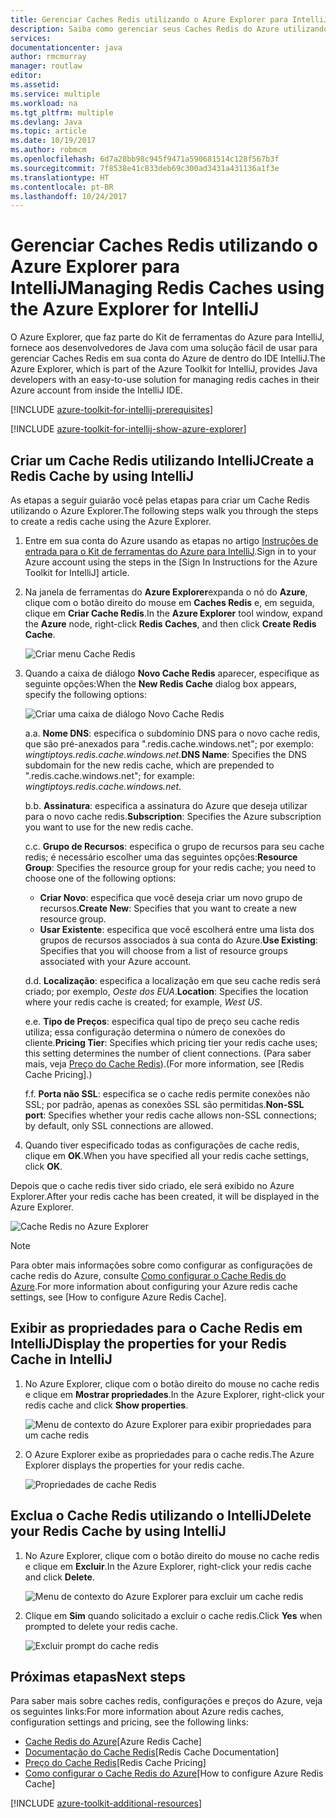 ```yaml
---
title: Gerenciar Caches Redis utilizando o Azure Explorer para IntelliJ
description: Saiba como gerenciar seus Caches Redis do Azure utilizando o Azure Explorer para IntelliJ.
services: 
documentationcenter: java
author: rmcmurray
manager: routlaw
editor: 
ms.assetid: 
ms.service: multiple
ms.workload: na
ms.tgt_pltfrm: multiple
ms.devlang: Java
ms.topic: article
ms.date: 10/19/2017
ms.author: robmcm
ms.openlocfilehash: 6d7a28bb98c945f9471a590681514c128f567b3f
ms.sourcegitcommit: 7f8538e41c833deb69c300ad3431a431136a1f3e
ms.translationtype: HT
ms.contentlocale: pt-BR
ms.lasthandoff: 10/24/2017
---
```

# <a name="managing-redis-caches-using-the-azure-explorer-for-intellij"></a><span data-ttu-id="1a832-103">Gerenciar Caches Redis utilizando o Azure Explorer para IntelliJ</span><span class="sxs-lookup"><span data-stu-id="1a832-103">Managing Redis Caches using the Azure Explorer for IntelliJ</span></span>

<span data-ttu-id="1a832-104">O Azure Explorer, que faz parte do Kit de ferramentas do Azure para IntelliJ, fornece aos desenvolvedores de Java com uma solução fácil de usar para gerenciar Caches Redis em sua conta do Azure de dentro do IDE IntelliJ.</span><span class="sxs-lookup"><span data-stu-id="1a832-104">The Azure Explorer, which is part of the Azure Toolkit for IntelliJ, provides Java developers with an easy-to-use solution for managing redis caches in their Azure account from inside the IntelliJ IDE.</span></span>

[!INCLUDE [azure-toolkit-for-intellij-prerequisites](../includes/azure-toolkit-for-intellij-prerequisites.md)]

[!INCLUDE [azure-toolkit-for-intellij-show-azure-explorer](../includes/azure-toolkit-for-intellij-show-azure-explorer.md)]

## <a name="create-a-redis-cache-by-using-intellij"></a><span data-ttu-id="1a832-105">Criar um Cache Redis utilizando IntelliJ</span><span class="sxs-lookup"><span data-stu-id="1a832-105">Create a Redis Cache by using IntelliJ</span></span>

<span data-ttu-id="1a832-106">As etapas a seguir guiarão você pelas etapas para criar um Cache Redis utilizando o Azure Explorer.</span><span class="sxs-lookup"><span data-stu-id="1a832-106">The following steps walk you through the steps to create a redis cache using the Azure Explorer.</span></span>

1. <span data-ttu-id="1a832-107">Entre em sua conta do Azure usando as etapas no artigo [Instruções de entrada para o Kit de ferramentas do Azure para IntelliJ].</span><span class="sxs-lookup"><span data-stu-id="1a832-107">Sign in to your Azure account using the steps in the [Sign In Instructions for the Azure Toolkit for IntelliJ] article.</span></span>

1. <span data-ttu-id="1a832-108">Na janela de ferramentas do **Azure Explorer**expanda o nó do **Azure**, clique com o botão direito do mouse em **Caches Redis** e, em seguida, clique em **Criar Cache Redis**.</span><span class="sxs-lookup"><span data-stu-id="1a832-108">In the **Azure Explorer** tool window, expand the **Azure** node, right-click **Redis Caches**, and then click **Create Redis Cache**.</span></span>

   ![Criar menu Cache Redis][CR01]

1. <span data-ttu-id="1a832-110">Quando a caixa de diálogo **Novo Cache Redis** aparecer, especifique as seguinte opções:</span><span class="sxs-lookup"><span data-stu-id="1a832-110">When the **New Redis Cache** dialog box appears, specify the following options:</span></span>

   ![Criar uma caixa de diálogo Novo Cache Redis][CR02]

   <span data-ttu-id="1a832-112">a.</span><span class="sxs-lookup"><span data-stu-id="1a832-112">a.</span></span> <span data-ttu-id="1a832-113">**Nome DNS**: especifica o subdomínio DNS para o novo cache redis, que são pré-anexados para ".redis.cache.windows.net"; por exemplo: *wingtiptoys.redis.cache.windows.net*.</span><span class="sxs-lookup"><span data-stu-id="1a832-113">**DNS Name**: Specifies the DNS subdomain for the new redis cache, which are prepended to ".redis.cache.windows.net"; for example: *wingtiptoys.redis.cache.windows.net*.</span></span>

   <span data-ttu-id="1a832-114">b.</span><span class="sxs-lookup"><span data-stu-id="1a832-114">b.</span></span> <span data-ttu-id="1a832-115">**Assinatura**: especifica a assinatura do Azure que deseja utilizar para o novo cache redis.</span><span class="sxs-lookup"><span data-stu-id="1a832-115">**Subscription**: Specifies the Azure subscription you want to use for the new redis cache.</span></span>

   <span data-ttu-id="1a832-116">c.</span><span class="sxs-lookup"><span data-stu-id="1a832-116">c.</span></span> <span data-ttu-id="1a832-117">**Grupo de Recursos**: especifica o grupo de recursos para seu cache redis; é necessário escolher uma das seguintes opções:</span><span class="sxs-lookup"><span data-stu-id="1a832-117">**Resource Group**: Specifies the resource group for your redis cache; you need to choose one of the following options:</span></span> 
      * <span data-ttu-id="1a832-118">**Criar Novo**: especifica que você deseja criar um novo grupo de recursos.</span><span class="sxs-lookup"><span data-stu-id="1a832-118">**Create New**: Specifies that you want to create a new resource group.</span></span> 
      * <span data-ttu-id="1a832-119">**Usar Existente**: especifica que você escolherá entre uma lista dos grupos de recursos associados à sua conta do Azure.</span><span class="sxs-lookup"><span data-stu-id="1a832-119">**Use Existing**: Specifies that you will choose from a list of resource groups associated with your Azure account.</span></span> 

   <span data-ttu-id="1a832-120">d.</span><span class="sxs-lookup"><span data-stu-id="1a832-120">d.</span></span> <span data-ttu-id="1a832-121">**Localização**: especifica a localização em que seu cache redis será criado; por exemplo, *Oeste dos EUA*.</span><span class="sxs-lookup"><span data-stu-id="1a832-121">**Location**: Specifies the location where your redis cache is created; for example, *West US*.</span></span>

   <span data-ttu-id="1a832-122">e.</span><span class="sxs-lookup"><span data-stu-id="1a832-122">e.</span></span> <span data-ttu-id="1a832-123">**Tipo de Preços**: especifica qual tipo de preço seu cache redis utiliza; essa configuração determina o número de conexões do cliente.</span><span class="sxs-lookup"><span data-stu-id="1a832-123">**Pricing Tier**: Specifies which pricing tier your redis cache uses; this setting determines the number of client connections.</span></span> <span data-ttu-id="1a832-124">(Para saber mais, veja [Preço do Cache Redis]).</span><span class="sxs-lookup"><span data-stu-id="1a832-124">(For more information, see [Redis Cache Pricing].)</span></span>

   <span data-ttu-id="1a832-125">f.</span><span class="sxs-lookup"><span data-stu-id="1a832-125">f.</span></span> <span data-ttu-id="1a832-126">**Porta não SSL**: especifica se o cache redis permite conexões não SSL; por padrão, apenas as conexões SSL são permitidas.</span><span class="sxs-lookup"><span data-stu-id="1a832-126">**Non-SSL port**: Specifies whether your redis cache allows non-SSL connections; by default, only SSL connections are allowed.</span></span>

1. <span data-ttu-id="1a832-127">Quando tiver especificado todas as configurações de cache redis, clique em **OK**.</span><span class="sxs-lookup"><span data-stu-id="1a832-127">When you have specified all your redis cache settings, click **OK**.</span></span>

<span data-ttu-id="1a832-128">Depois que o cache redis tiver sido criado, ele será exibido no Azure Explorer.</span><span class="sxs-lookup"><span data-stu-id="1a832-128">After your redis cache has been created, it will be displayed in the Azure Explorer.</span></span>

   ![Cache Redis no Azure Explorer][CR03]

> [!NOTE]
>
> <span data-ttu-id="1a832-130">Para obter mais informações sobre como configurar as configurações de cache redis do Azure, consulte [Como configurar o Cache Redis do Azure].</span><span class="sxs-lookup"><span data-stu-id="1a832-130">For more information about configuring your Azure redis cache settings, see [How to configure Azure Redis Cache].</span></span>
>

## <a name="display-the-properties-for-your-redis-cache-in-intellij"></a><span data-ttu-id="1a832-131">Exibir as propriedades para o Cache Redis em IntelliJ</span><span class="sxs-lookup"><span data-stu-id="1a832-131">Display the properties for your Redis Cache in IntelliJ</span></span>

1. <span data-ttu-id="1a832-132">No Azure Explorer, clique com o botão direito do mouse no cache redis e clique em **Mostrar propriedades**.</span><span class="sxs-lookup"><span data-stu-id="1a832-132">In the Azure Explorer, right-click your redis cache and click **Show properties**.</span></span>

   ![Menu de contexto do Azure Explorer para exibir propriedades para um cache redis][SP01]

1. <span data-ttu-id="1a832-134">O Azure Explorer exibe as propriedades para o cache redis.</span><span class="sxs-lookup"><span data-stu-id="1a832-134">The Azure Explorer displays the properties for your redis cache.</span></span>

   ![Propriedades de cache Redis][SP02]

## <a name="delete-your-redis-cache-by-using-intellij"></a><span data-ttu-id="1a832-136">Exclua o Cache Redis utilizando o IntelliJ</span><span class="sxs-lookup"><span data-stu-id="1a832-136">Delete your Redis Cache by using IntelliJ</span></span>

1. <span data-ttu-id="1a832-137">No Azure Explorer, clique com o botão direito do mouse no cache redis e clique em **Excluir**.</span><span class="sxs-lookup"><span data-stu-id="1a832-137">In the Azure Explorer, right-click your redis cache and click **Delete**.</span></span>

   ![Menu de contexto do Azure Explorer para excluir um cache redis][DE01]

1. <span data-ttu-id="1a832-139">Clique em **Sim** quando solicitado a excluir o cache redis.</span><span class="sxs-lookup"><span data-stu-id="1a832-139">Click **Yes** when prompted to delete your redis cache.</span></span>

   ![Excluir prompt do cache redis][DE02]

## <a name="next-steps"></a><span data-ttu-id="1a832-141">Próximas etapas</span><span class="sxs-lookup"><span data-stu-id="1a832-141">Next steps</span></span>

<span data-ttu-id="1a832-142">Para saber mais sobre caches redis, configurações e preços do Azure, veja os seguintes links:</span><span class="sxs-lookup"><span data-stu-id="1a832-142">For more information about Azure redis caches, configuration settings and pricing, see the following links:</span></span>

* <span data-ttu-id="1a832-143">[Cache Redis do Azure]</span><span class="sxs-lookup"><span data-stu-id="1a832-143">[Azure Redis Cache]</span></span>
* <span data-ttu-id="1a832-144">[Documentação do Cache Redis]</span><span class="sxs-lookup"><span data-stu-id="1a832-144">[Redis Cache Documentation]</span></span>
* <span data-ttu-id="1a832-145">[Preço do Cache Redis]</span><span class="sxs-lookup"><span data-stu-id="1a832-145">[Redis Cache Pricing]</span></span>
* <span data-ttu-id="1a832-146">[Como configurar o Cache Redis do Azure]</span><span class="sxs-lookup"><span data-stu-id="1a832-146">[How to configure Azure Redis Cache]</span></span>

[!INCLUDE [azure-toolkit-additional-resources](../includes/azure-toolkit-additional-resources.md)]

<!-- URL List -->

[Preço do Cache Redis]: https://azure.microsoft.com/pricing/details/cache/
[Cache Redis do Azure]: https://azure.microsoft.com/services/cache/
[Documentação do Cache Redis]: /azure/redis-cache
[Como configurar o Cache Redis do Azure]: /azure/redis-cache/cache-configure
[Instruções de entrada para o Kit de ferramentas do Azure para IntelliJ]: ./azure-toolkit-for-intellij-sign-in-instructions.md

<!-- IMG List -->

[CR01]: media/azure-toolkit-for-intellij-managing-redis-caches-using-azure-explorer/CR01.png
[CR02]: media/azure-toolkit-for-intellij-managing-redis-caches-using-azure-explorer/CR02.png
[CR03]: media/azure-toolkit-for-intellij-managing-redis-caches-using-azure-explorer/CR03.png

[SP01]: media/azure-toolkit-for-intellij-managing-redis-caches-using-azure-explorer/SP01.png
[SP02]: media/azure-toolkit-for-intellij-managing-redis-caches-using-azure-explorer/SP02.png

[DE01]: media/azure-toolkit-for-intellij-managing-redis-caches-using-azure-explorer/DE01.png
[DE02]: media/azure-toolkit-for-intellij-managing-redis-caches-using-azure-explorer/DE02.png
